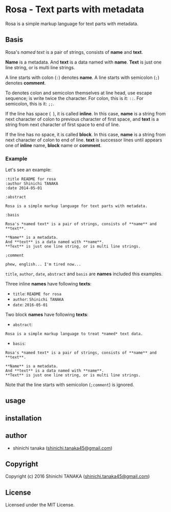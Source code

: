 # Rosa - Text parts with metadata

Rosa is a simple markup language for text parts with metadata.


## Basis

Rosa's *named text* is a pair of strings, consists of **name** and **text**.

**Name** is a metadata.
And **text** is a data named with **name**.
**Text** is just one line string, or is multi line strings.

A line starts with colon (`:`) denotes **name**.
A line starts with semicolon (`;`) denotes **comment**.

To denotes colon and semicolon themselves at line head, use escape sequence; is write twice the character.
For colon, this is it: `::`.
For semicolon, this is it: `;;`.

If the line has space (` `), it is called **inline**.
In this case, **name** is a string from next character of colon to previous character of first space, and **text** is a string from next character of first space to end of line. 

If the line has no space, it is called **block**.
In this case, **name** is a string from next character of colon to end of line.
**text** is successor lines until appears one of **inline** name, **block** name or **comment**. 


### Example

Let's see an example:

```
:title README for rosa
:author Shinichi TANAKA
:date 2014-05-01

:abstract

Rosa is a simple markup language for text parts with metadata.

:basis

Rosa's *named text* is a pair of strings, consists of **name** and **text**.

**Name** is a metadata.
And **text** is a data named with **name**.
**Text** is just one line string, or is multi line strings.

;comment

phew, english... I'm tired now...

```

`title`, `author`, `date`, `abstract` and `basis` are **names** included this examples.

Three inline **names** have following **texts**:

- `title`: `README for rosa`
- `author`: `Shinichi TANAKA`
- `date`: `2016-05-01`

Two block **names** have following **texts**:

- `abstract`:

```
Rosa is a simple markup language to treat *named* text data.
```

- `basis`:

```
Rosa's *named text* is a pair of strings, consists of **name** and **text**.

**Name** is a metadata.
And **text** is a data named with **name**.
**Text** is just one line string, or is multi line strings.
```

Note that the line starts with semicolon (`;comment`) is ignored.


## usage

## installation

## author

* shinichi tanaka (shinichi.tanaka45@gmail.com)

## Copyright

Copyright (c) 2016 Shinichi TANAKA (shinichi.tanaka45@gmail.com)

## License

Licensed under the MIT License.
